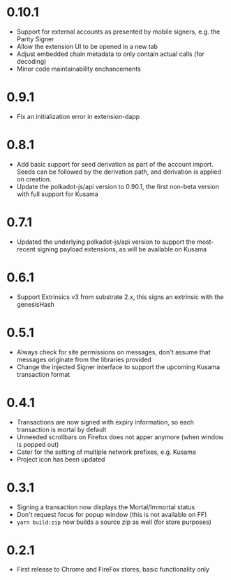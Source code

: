 # 0.10.1

- Support for external accounts as presented by mobile signers, e.g. the Parity Signer
- Allow the extension UI to be opened in a new tab
- Adjust embedded chain metadata to only contain actual calls (for decoding)
- Minor code maintainability enchancements

# 0.9.1

- Fix an initialization error in extension-dapp

# 0.8.1

- Add basic support for seed derivation as part of the account import. Seeds can be followed by the derivation path, and derivation is applied on creation.
- Update the polkadot-js/api version to 0.90.1, the first non-beta version with full support for Kusama

# 0.7.1

- Updated the underlying polkadot-js/api version to support the most-recent signing payload extensions, as will be available on Kusama

# 0.6.1

- Support Extrinsics v3 from substrate 2.x, this signs an extrinsic with the genesisHash

# 0.5.1

- Always check for site permissions on messages, don't assume that messages originate from the libraries provided
- Change the injected Signer interface to support the upcoming Kusama transaction format

# 0.4.1

- Transactions are now signed with expiry information, so each transaction is mortal by default
- Unneeded scrollbars on Firefox does not apper anymore (when window is popped out)
- Cater for the setting of multiple network prefixes, e.g. Kusama
- Project icon has been updated

# 0.3.1

- Signing a transaction now displays the Mortal/Immortal status
- Don't request focus for popup window (this is not available on FF)
- `yarn build:zip` now builds a source zip as well (for store purposes)

# 0.2.1

- First release to Chrome and FireFox stores, basic functionality only
